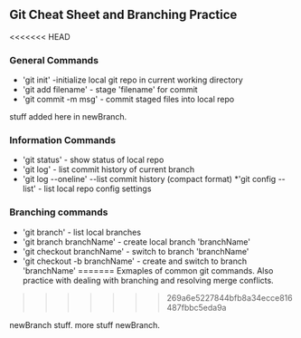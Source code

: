 ## Git Cheat Sheet and Branching Practice

<<<<<<< HEAD
### General Commands
* 'git init' -initialize local git repo in current working directory
* 'git add filename' - stage 'filename' for commit
* 'git commit -m msg' - commit staged files into local repo

stuff added here in newBranch.

### Information Commands
* 'git status' - show status of local repo
* 'git log' - list commit history of current branch
* 'git log --oneline' --list commit history (compact format)
*'git config --list' - list local repo config settings
### Branching commands
* 'git branch' - list local branches
* 'git branch branchName' - create local branch 'branchName'
* 'git checkout branchName' - switch to branch 'branchName'
* 'git checkout -b branchName' - create and switch to branch 'branchName'
=======
Exmaples of common git commands. Also practice with dealing with branching and resolving merge conflicts.
>>>>>>> 269a6e5227844bfb8a34ecce816487fbbc5eda9a

newBranch stuff.
more stuff newBranch.